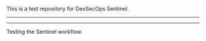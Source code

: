 This is a test repository for DevSecOps Sentinel.

---------------
---------------

Testing the Sentinel workflow.
